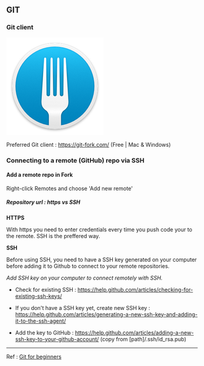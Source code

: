 ## GIT

### Git client

![Fork Logo](/img/fork-logo.png)

Preferred Git client : https://git-fork.com/ (Free | Mac & Windows)

### Connecting to a remote (GitHub) repo via SSH

#### Add a remote repo in Fork

Right-click Remotes and choose 'Add new remote'

##### Repository url : https vs SSH

**HTTPS**

With https you need to enter credentials every time you push code your to the remote.  SSH is the preffered way.

**SSH**

Before using SSH, you need to have a SSH key generated on your computer before adding it to Github to connect to your remote repositories.

*Add SSH key on your computer to connect remotely with SSH.*

- Check for existing SSH : https://help.github.com/articles/checking-for-existing-ssh-keys/ 

- If you don't have a SSH key yet, create new SSH key : https://help.github.com/articles/generating-a-new-ssh-key-and-adding-it-to-the-ssh-agent/

- Add the key to GitHub : https://help.github.com/articles/adding-a-new-ssh-key-to-your-github-account/ (copy from \[path\]/.ssh/id_rsa.pub)

---

Ref : [Git for beginners](https://www.youtube.com/playlist?list=PLht38HefjmzGpNHWKlTLQAbPlwFRFd-2z)
